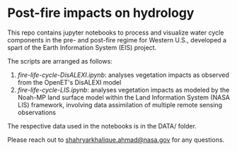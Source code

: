 # Post-fire impacts on hydrology

This repo contains jupyter notebooks to process and visualize water cycle components in the pre- and post-fire regime for Western U.S., developed a spart of the Earth Information System (EIS) project.

The scripts are arranged as follows:

1. *fire-life-cycle-DisALEXI.ipynb*: analyses vegetation impacts as observed from the OpenET's DisALEXI model
2. *fire-life-cycle-LIS.ipynb*: analyses vegetation impacts as modeled by the Noah-MP land surface model within the Land Information System (NASA LIS) framework, involving data assimilation of multiple remote sensing observations

The respective data used in the notebooks is in the DATA/ folder.

Please reach out to shahryarkhalique.ahmad@nasa.gov for any questions.
